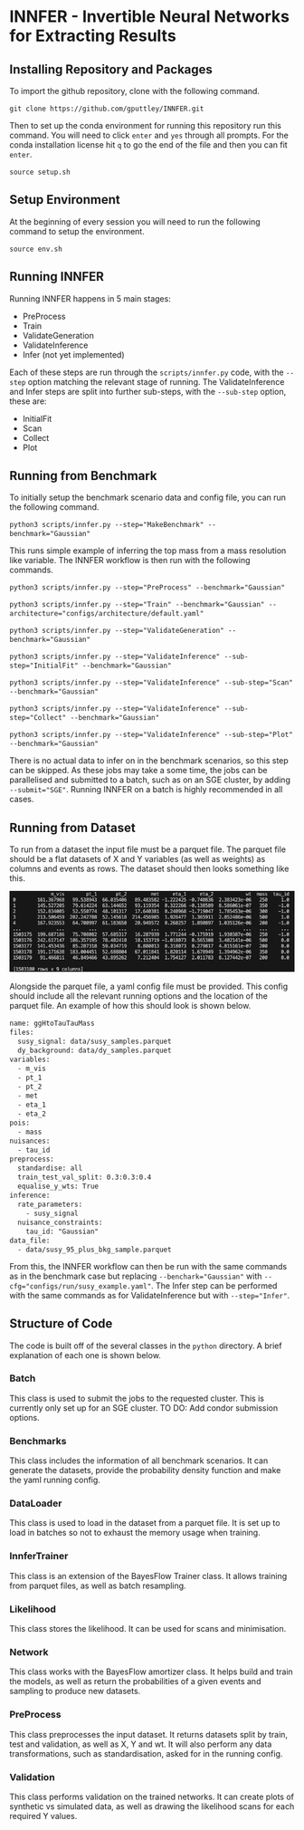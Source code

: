 # INNFER - Invertible Neural Networks for Extracting Results

## Installing Repository and Packages

To import the github repository, clone with the following command.
```
git clone https://github.com/gputtley/INNFER.git
```

Then to set up the conda environment for running this repository run this command. You will need to click `enter` and `yes` through all prompts. For the conda installation license hit `q` to go the end of the file and then you can fit `enter`. 
```
source setup.sh
```
## Setup Environment

At the beginning of every session you will need to run the following command to setup the environment.
```
source env.sh
```

## Running INNFER

Running INNFER happens in 5 main stages:
* PreProcess
* Train
* ValidateGeneration
* ValidateInference
* Infer (not yet implemented)

Each of these steps are run through the `scripts/innfer.py` code, with the `--step` option matching the relevant stage of running. The ValidateInference and Infer steps are split into further sub-steps, with the `--sub-step` option, these are:
* InitialFit
* Scan
* Collect
* Plot

## Running from Benchmark

To initially setup the benchmark scenario data and config file, you can run the following command.
```
python3 scripts/innfer.py --step="MakeBenchmark" --benchmark="Gaussian"
```
This runs simple example of inferring the top mass from a mass resolution like variable. The INNFER workflow is then run with the following commands.
```
python3 scripts/innfer.py --step="PreProcess" --benchmark="Gaussian"
```
```
python3 scripts/innfer.py --step="Train" --benchmark="Gaussian" --architecture="configs/architecture/default.yaml"
```
```
python3 scripts/innfer.py --step="ValidateGeneration" --benchmark="Gaussian"
```
```
python3 scripts/innfer.py --step="ValidateInference" --sub-step="InitialFit" --benchmark="Gaussian"
```
```
python3 scripts/innfer.py --step="ValidateInference" --sub-step="Scan" --benchmark="Gaussian"
```
```
python3 scripts/innfer.py --step="ValidateInference" --sub-step="Collect" --benchmark="Gaussian"
```
```
python3 scripts/innfer.py --step="ValidateInference" --sub-step="Plot" --benchmark="Gaussian"
```
There is no actual data to infer on in the benchmark scenarios, so this step can be skipped. As these jobs may take a some time, the jobs can be parallelised and submitted to a batch, such as on an SGE cluster, by adding `--submit="SGE"`. Running INNFER on a batch is highly recommended in all cases.

## Running from Dataset

To run from a dataset the input file must be a parquet file. The parquet file should be a flat datasets of X and Y variables (as well as weights) as columns and events as rows. The dataset should then looks something like this.

![Data example](data/data_example.png)

Alongside the parquet file, a yaml config file must be provided. This config should include all the relevant running options and the location of the parquet file. An example of how this should look is shown below.

```
name: ggHtoTauTauMass
files:
  susy_signal: data/susy_samples.parquet
  dy_background: data/dy_samples.parquet  
variables:
  - m_vis
  - pt_1
  - pt_2
  - met
  - eta_1
  - eta_2
pois:
  - mass
nuisances:
  - tau_id
preprocess:
  standardise: all
  train_test_val_split: 0.3:0.3:0.4
  equalise_y_wts: True
inference:
  rate_parameters:
    - susy_signal
  nuisance_constraints:
    tau_id: "Gaussian"
data_file:
  - data/susy_95_plus_bkg_sample.parquet
```

From this, the INNFER workflow can then be run with the same commands as in the benchmark case but replacing `--benchark="Gaussian"` with `--cfg="configs/run/susy_example.yaml"`. The Infer step can be performed with the same commands as for ValidateInference but with `--step="Infer"`.

## Structure of Code

The code is built off of the several classes in the `python` directory. A brief explanation of each one is shown below.

### Batch
This class is used to submit the jobs to the requested cluster. This is currently only set up for an SGE cluster. TO DO: Add condor submission options.

### Benchmarks
This class includes the information of all benchmark scenarios. It can generate the datasets, provide the probability density function and make the yaml running config.

### DataLoader
This class is used to load in the dataset from a parquet file. It is set up to load in batches so not to exhaust the memory usage when training.

### InnferTrainer
This class is an extension of the BayesFlow Trainer class. It allows training from parquet files, as well as batch resampling.

### Likelihood
This class stores the likelihood. It can be used for scans and minimisation.

### Network
This class works with the BayesFlow amortizer class. It helps build and train the models, as well as return the probabilities of a given events and sampling to produce new datasets.

### PreProcess
This class preprocesses the input dataset. It returns datasets split by train, test and validation, as well as X, Y and wt. It will also perform any data transformations, such as standardisation, asked for in the running config.

### Validation
This class performs validation on the trained networks. It can create plots of synthetic vs simulated data, as well as drawing the likelihood scans for each required Y values.
